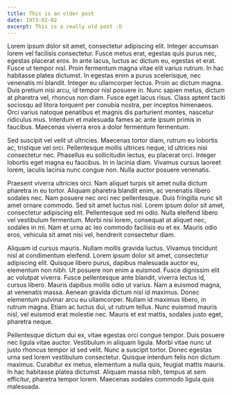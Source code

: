 ```yaml
---
title: This is an older post
date: 1973-02-02
excerpt: This is a really old post :D
---
```


Lorem ipsum dolor sit amet, consectetur adipiscing elit. Integer accumsan lorem vel facilisis consectetur. Fusce metus erat, egestas quis purus nec, egestas placerat eros. In ante lacus, luctus ac dictum eu, egestas et erat. Fusce ut tempor nisl. Proin fermentum magna vitae elit varius rutrum. In hac habitasse platea dictumst. In egestas enim a purus scelerisque, nec venenatis mi blandit. Integer eu ullamcorper lectus. Proin ac dictum magna. Duis pretium nisi arcu, id tempor nisl posuere in. Nunc sapien metus, dictum at pharetra vel, rhoncus non diam. Fusce eget lacus risus. Class aptent taciti sociosqu ad litora torquent per conubia nostra, per inceptos himenaeos. Orci varius natoque penatibus et magnis dis parturient montes, nascetur ridiculus mus. Interdum et malesuada fames ac ante ipsum primis in faucibus. Maecenas viverra eros a dolor fermentum fermentum.

Sed suscipit vel velit ut ultricies. Maecenas tortor diam, rutrum eu lobortis ac, tristique vel orci. Pellentesque mollis ultrices neque, id ultrices nisi consectetur nec. Phasellus eu sollicitudin lectus, eu placerat orci. Integer lobortis eget magna eu faucibus. In in lacinia diam. Vivamus cursus laoreet lorem, iaculis lacinia nunc congue non. Nulla auctor posuere venenatis.

Praesent viverra ultricies orci. Nam aliquet turpis sit amet nulla dictum pharetra in eu tortor. Aliquam pharetra blandit enim, ac venenatis libero sodales nec. Nam posuere nec orci nec pellentesque. Duis fringilla nunc sit amet ornare commodo. Sed sit amet luctus nisl. Lorem ipsum dolor sit amet, consectetur adipiscing elit. Pellentesque sed mi odio. Nulla eleifend libero vel vestibulum fermentum. Morbi nisi lorem, consequat at aliquet nec, sodales in mi. Nam et urna ac leo commodo facilisis eu et ex. Mauris odio eros, vehicula sit amet nisi vel, hendrerit consectetur diam.

Aliquam id cursus mauris. Nullam mollis gravida luctus. Vivamus tincidunt nisl at condimentum eleifend. Lorem ipsum dolor sit amet, consectetur adipiscing elit. Quisque libero purus, dapibus malesuada auctor eu, elementum non nibh. Ut posuere non enim a euismod. Fusce dignissim elit ac volutpat viverra. Fusce pellentesque ante blandit, viverra lectus id, cursus libero. Mauris dapibus mollis odio ut varius. Nam a euismod magna, at venenatis massa. Aenean gravida dictum nisl id maximus. Donec elementum pulvinar arcu eu ullamcorper. Nullam id maximus libero, in rutrum magna. Etiam ac luctus dui, ut rutrum tellus. Nunc euismod mauris nisl, vel euismod erat molestie nec. Mauris et est mattis, sodales justo eget, pharetra neque.

Pellentesque dictum dui ex, vitae egestas orci congue tempor. Duis posuere nec ligula vitae auctor. Vestibulum in aliquam ligula. Morbi vitae nunc ut justo rhoncus tempor id sed velit. Nunc a suscipit tortor. Donec egestas urna sed lorem vestibulum consectetur. Quisque interdum felis non dictum maximus. Curabitur ex metus, elementum a nulla quis, feugiat mattis mauris. In hac habitasse platea dictumst. Aliquam massa nibh, tempus at sem efficitur, pharetra tempor lorem. Maecenas sodales commodo ligula quis malesuada.
